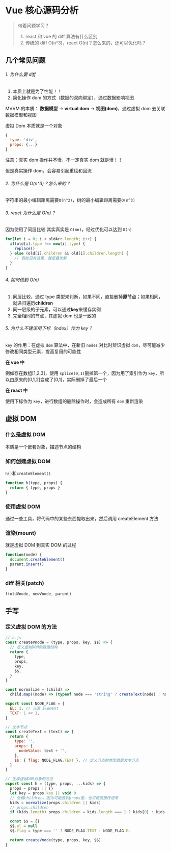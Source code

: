 # Vue 核心源码分析

> 带着问题学习？
>
> 1. react 和 vue 的 diff 算法有什么区别
> 2. 传统的 diff O(n^3)，react O(n)？怎么来的，还可以优化吗？

## 几个常见问题

###### 1. 为什么要 diff

1. 本质上就是为了性能！！
2. 简化操作 dom 的方式（数据的双向绑定），通过数据影响视图

MVVM 的本质： **数据模型** -> **virtual dom** -> **视图(dom)**，通过虚拟 dom 去关联数据模型和视图

虚拟 Dom 本质就是一个对象

```js
{
  type: 'div',
  props: {...}
}
```

注意：真实 dom 操作并不慢，不一定真实 dom 就是慢！！

但是真实操作 dom，会容易引起重绘和回流

###### 2. 为什么是 O(n^3)？怎么来的？

字符串的最小编辑距离需要`O(n^2)`，树的最小编辑距离需要`O(n^3)`

###### 3. react 为什么是 O(n)？

因为使用了同层比较
其实真实是 `O(mn)`，经过优化可以达到 `O(n)`

```js
for(let i = 0; i < oldArr.length; i++) {
  if(old[i].type !== new[i].type) {
    replace()
  } else (old[i].children && old[i].children.length) {
    // 假如没有这里，就是最优解
  }
}
```

###### 4. 如何做到 O(n)

1. 同层比较，通过 type 类型来判断，如果不同，直接删掉**原节点**；如果相同，就递归遍历**children**
2. 同一层级的子元素，可以通过**key**来缓存实例
3. 完全相同的节点，其虚拟 dom 也是一致的

###### 5. 为什么不建议用下标（index）作为 key？

`key` 的作用：在虚拟 `dom` 算法中，在新旧 `nodes` 对比时辨识虚拟 `dom`，尽可能减少修改相同类型元素，提高复用的可能性

**在 vue 中**

例如存在数组[1,2,3]，使用 `splice(0,1)`删掉第一个，因为用了索引作为 `key`，所以由原来的[0,1,2]变成了[0,1]，实际删掉了最后一个

**在 react 中**

使用下标作为 `key`，进行数组的删除操作时，会造成所有 `dom` 重新渲染

## 虚拟 DOM

### 什么是虚拟 DOM

本质是一个嵌套对象，描述节点的结构

### 如何创建虚拟 DOM

`h()`和`createElement()`

```js
function h(type, props) {
  return { type, props }
}
```

### 使用虚拟 DOM

通过一些工具，将代码中的某些东西提取出来，然后调用 createElement 方法

### 渲染(mount)

就是虚拟 DOM 到真实 DOM 的过程

```js
function(node) {
  document.createElement()
  parent.insert()
}
```

### diff 相关(patch)

```js
f(oldVnode, newVnode, parent)
```

## 手写

### 定义虚拟 DOM 的方法

```js
// h.js
const createVnode = (type, props, key, $$) => {
  // 定义虚拟DOM的数据结构
  return {
    type,
    props,
    key,
    $$,
  }
}

const normalize = (child) =>
  child.map((node) => (typeof node === 'string' ? createText(node) : node))

export const NODE_FLAG = {
  EL: 1, // 元素 Element
  TEXT: 1 << 1,
}

// 文本节点
const createText = (text) => {
  return {
    type: '',
    props: {
      nodeValue: text + '',
    },
    $$: { flag: NODE_FLAG.TEXT }, // 定义节点的类型就是文本节点
  }
}

// 生成虚拟DOM对象的方法
export const h = (type, props, ...kids) => {
  props = props || {}
  let key = props.key || void 0
  // 处理children，因为可能放到props里，也可能直接传进来
  kids = normalize(props.children || kids)
  // props.children
  if (kids.length) props.children = kids.length === 1 ? kids[0] : kids

  const $$ = {}
  $$.el = null
  $$.flag = type === '' ? NODE_FLAG.TEXT : NODE_FLAG.EL

  return createVnode(type, props, key, $$)
}
```
